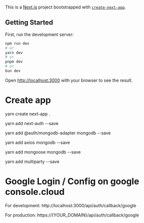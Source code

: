This is a [Next.js](https://nextjs.org) project bootstrapped with [`create-next-app`](https://github.com/vercel/next.js/tree/canary/packages/create-next-app).

## Getting Started

First, run the development server:

```bash
npm run dev
# or
yarn dev
# or
pnpm dev
# or
bun dev
```

Open [http://localhost:3000](http://localhost:3000) with your browser to see the result.

# Create app
<!-- . Mean to current folder -->
yarn create next-app . 

<!-- auth -->
yarn add next-auth --save

<!-- mongodb -->
yarn add @auth/mongodb-adapter mongodb --save

<!-- axios -->
yarn add axios mongodb --save

<!-- mongoose -->
yarn add mongoose mongodb --save

<!-- multiparty -->
<!-- Parse http requests with content-type multipart/form-data, also known as file uploads. -->
yarn add multiparty --save

# Google Login / Config on google console.cloud
For development:
http://localhost:3000/api/auth/callback/google

For production: 
https://{YOUR_DOMAIN}/api/auth/callback/google
